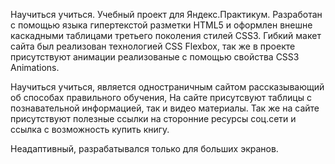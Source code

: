 Научиться учиться.
Учебный проект для Яндекс.Практикум.
Разработан с помощью языка гипертекстой разметки HTML5 и оформлен внешне  каскадными таблицами третьего поколения стилей CSS3.
Гибкий макет сайта был реализован технологией CSS Flexbox, так же в проекте присутствуют анимации реализованые с помощью свойства CSS3 Animations.


Научиться учиться, является одностраничным сайтом рассказывающий об способах правильного обучения, На сайте присутсвуют таблицы с познавательной информацией, так и видео материалы.
Так же на сайте присутствуют полезные ссылки на сторонние ресурсы соц.сети и ссылка с возможность купить книгу.


Неадаптивный, разрабатывался только для больших экранов.

